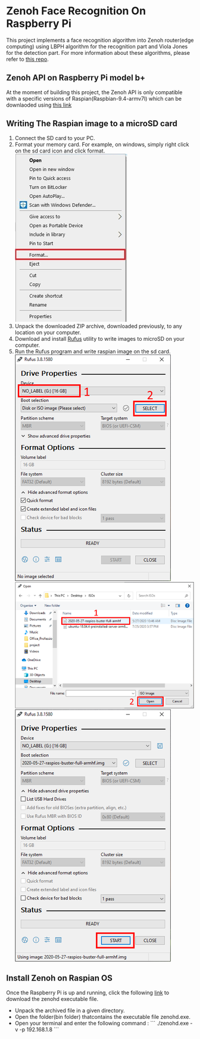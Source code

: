 <!DOCTYPE html> 
<html> 
	<head> 
	</head> 
	<body>
		<h1>Zenoh Face Recognition On Raspberry Pi</h1>
		<p>This project implements a face recognition algorithm into Zenoh router(edge computing) using LBPH algorithm for the recognition part and Viola Jones for the detection part. For more information about these algorithms, please refer to <a href="https://github.com/Harmouch101/Face-Recogntion-Detection">this repo</a>.
		</p>
		<h2>Zenoh API on Raspberry Pi model b+</h2>	
		<p>At the moment of building this project, the Zenoh API is only compatible with a specific versions of Raspian(Raspbian-9.4-armv7l) which can be downlaoded using <a href="https://downloads.raspberrypi.org/raspbian_full/images/raspbian_full-2019-09-30/">this link</a>
		</p>
		<h2>Writing The Raspian image to a microSD card</h2>	
		<ol>
			<li> Connect the SD card to your PC.</li>
			<li> Format your memory card. For example, on windows, simply right click on the sd card icon and click format.</li>
			<img src="pics/Capture0.png" alt="format">
			<li> Unpack the downloaded ZIP archive, downloaded previously, to any location on your computer.</li>
			<li> Download and install <a href="https://github.com/pbatard/rufus">Rufus</a> utility to write images to microSD on your computer.</li>
			<li> Run the Rufus program and write raspian image on the sd card.</li>
			<img src="pics/Capture1.PNG" alt="rufus">
			<img src="pics/Capture2.PNG" alt="select the iso file">
			<img src="pics/Capture3.PNG" alt="write the image">
		</ol>
		<h2>Install Zenoh on Raspian OS</h2>	
		<p> Once the Raspberry Pi is up and running, click the following <a href="https://download.eclipse.org/zenoh/zenoh/0.4.2-M1/eclipse-zenoh-0.4.2-M1-Raspbian-9.4-armv7l.tgz">link</a> to download the zenohd executable file.</p>
		<ul> 
			<li> Unpack the archived file in a given directory.</li>
			<li> Open the folder(bin folder) thatcontains the executable file zenohd.exe.</li>
			<li> Open your terminal and enter the following command :
			```
			./zenohd.exe -v -p 192.168.1.8
			```</li>
	</body> 
</html>


